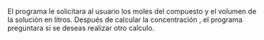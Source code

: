El programa le solicitara al usuario los moles del compuesto y el volumen de la solución en litros.
Después de calcular la concentración , el programa preguntara si se deseas realizar otro calculo.